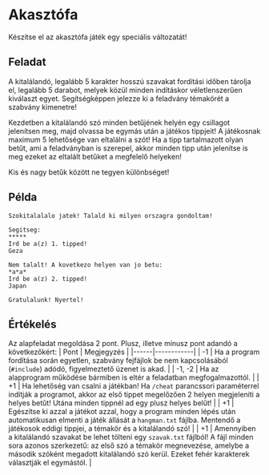 # Akasztófa

Készítse el az akasztófa játék egy speciális változatát!

## Feladat

A kitalálandó, legalább 5 karakter hosszú szavakat fordítási időben tárolja el, legalább 5 darabot, melyek közül minden indításkor véletlenszerűen kiválaszt egyet. Segítségképpen jelezze ki a feladvány témakörét a szabvány kimenetre! 

Kezdetben a kitalálandó szó minden betűjének helyén egy csillagot jelenítsen meg, majd olvassa be egymás után a játékos tippjeit! A játékosnak maximum 5 lehetősége van eltalálni a szót! Ha a tipp tartalmazott olyan betűt, ami a feladványban is szerepel, akkor minden tipp után jelenítse is meg ezeket az eltalált betűket a megfelelő helyeken! 

Kis és nagy betűk között ne tegyen különbséget!

## Példa

```
Szokitalalalo jatek! Talald ki milyen orszagra gondoltam! 

Segitseg:
*****
Ird be a(z) 1. tipped!
Geza

Nem talalt! A kovetkezo helyen van jo betu:
*a*a*
Ird be a(z) 2. tipped!
Japan

Gratulalunk! Nyertel!

```

## Értékelés

Az alapfeladat megoldása 2 pont. Plusz, illetve mínusz pont adandó a következőkért:
| Pont | Megjegyzés |
|------|------------|
| -1 | Ha a program fordítása során egyetlen, szabvány fejfájlok be nem kapcsolásából (`#include`) adódó, figyelmeztető üzenet is akad. |
| -1, -2 | Ha az alapprogram működése bármiben is eltér a feladatban megfogalmazottól. |
| +1 | Ha lehetőség van csalni a játékban! Ha `/cheat` parancssori paraméterrel indítják a programot, akkor az első tippet megelőzően 2 helyen megjeleníti a helyes betűt! Utána minden tippnél ad egy plusz helyes belűt! |
| +1 | Egészítse ki azzal a játékot azzal, hogy a program minden lépés után automatikusan elmenti a játék állását a `hangman.txt` fájlba. Mentendő a játékosok eddigi tippjei, a témakör és a kitalálandó szó! |
| +1 | Amennyiben a kitalálandó szavakat be lehet tölteni egy `szavak.txt` fájlból! A fájl minden sora azonos szerkezetű: az első szó a témakör megnevezése, amelybe a második szóként megadott kitalálandó szó kerül. Ezeket fehér karakterek választják el egymástól. |
